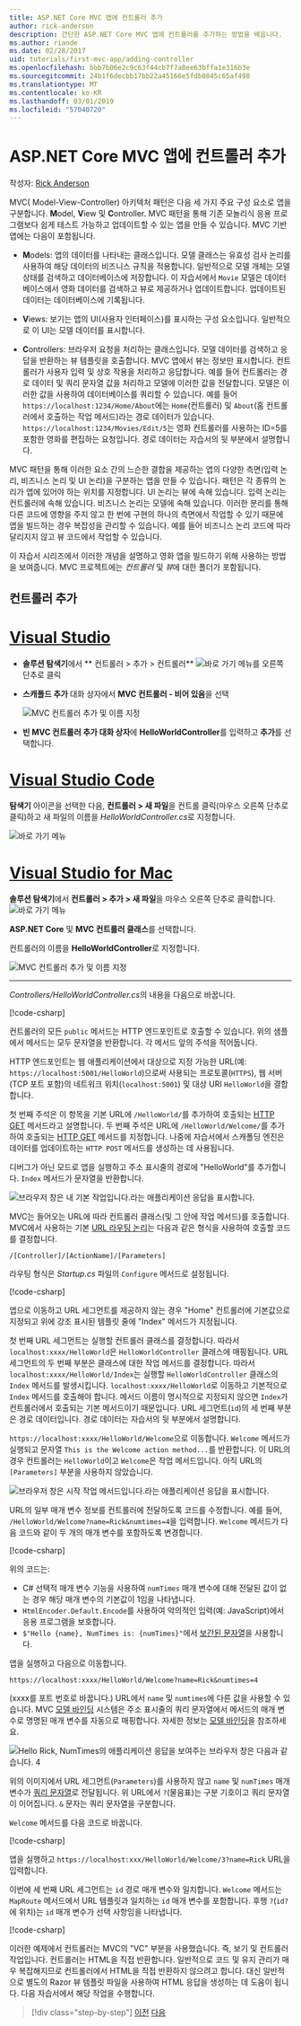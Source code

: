 ```yaml
---
title: ASP.NET Core MVC 앱에 컨트롤러 추가
author: rick-anderson
description: 간단한 ASP.NET Core MVC 앱에 컨트롤러를 추가하는 방법을 배웁니다.
ms.author: riande
ms.date: 02/28/2017
uid: tutorials/first-mvc-app/adding-controller
ms.openlocfilehash: bbb7b06e2c9c63f44cb7f7a8ee63bffa1e316b3e
ms.sourcegitcommit: 24b1f6decbb17bb22a45166e5fdb0845c65af498
ms.translationtype: MT
ms.contentlocale: ko-KR
ms.lasthandoff: 03/01/2019
ms.locfileid: "57040720"
---
```

# <a name="add-a-controller-to-an-aspnet-core-mvc-app"></a>ASP.NET Core MVC 앱에 컨트롤러 추가

작성자: [Rick Anderson](https://twitter.com/RickAndMSFT)

MVC( Model-View-Controller) 아키텍처 패턴은 다음 세 가지 주요 구성 요소로 앱을 구분합니다. **M**odel, **V**iew 및 **C**ontroller. MVC 패턴을 통해 기존 모놀리식 응용 프로그램보다 쉽게 테스트 가능하고 업데이트할 수 있는 앱을 만들 수 있습니다. MVC 기반 앱에는 다음이 포함됩니다.

* **M**odels: 앱의 데이터를 나타내는 클래스입니다. 모델 클래스는 유효성 검사 논리를 사용하여 해당 데이터의 비즈니스 규칙을 적용합니다. 일반적으로 모델 개체는 모델 상태를 검색하고 데이터베이스에 저장합니다. 이 자습서에서 `Movie` 모델은 데이터베이스에서 영화 데이터를 검색하고 뷰로 제공하거나 업데이트합니다. 업데이트된 데이터는 데이터베이스에 기록됩니다.

* **V**iews: 보기는 앱의 UI(사용자 인터페이스)를 표시하는 구성 요소입니다. 일반적으로 이 UI는 모델 데이터를 표시합니다.

* **C**ontrollers: 브라우저 요청을 처리하는 클래스입니다. 모델 데이터를 검색하고 응답을 반환하는 뷰 템플릿을 호출합니다. MVC 앱에서 뷰는 정보만 표시합니다. 컨트롤러가 사용자 입력 및 상호 작용을 처리하고 응답합니다. 예를 들어 컨트롤러는 경로 데이터 및 쿼리 문자열 값을 처리하고 모델에 이러한 값을 전달합니다. 모델은 이러한 값을 사용하여 데이터베이스를 쿼리할 수 있습니다. 예를 들어 `https://localhost:1234/Home/About`에는 `Home`(컨트롤러) 및 `About`(홈 컨트롤러에서 호출하는 작업 메서드)라는 경로 데이터가 있습니다. `https://localhost:1234/Movies/Edit/5`는 영화 컨트롤러를 사용하는 ID=5를 포함한 영화를 편집하는 요청입니다. 경로 데이터는 자습서의 뒷 부분에서 설명합니다.

MVC 패턴을 통해 이러한 요소 간의 느슨한 결합을 제공하는 앱의 다양한 측면(입력 논리, 비즈니스 논리 및 UI 논리)을 구분하는 앱을 만들 수 있습니다. 패턴은 각 종류의 논리가 앱에 있어야 하는 위치를 지정합니다. UI 논리는 뷰에 속해 있습니다. 입력 논리는 컨트롤러에 속해 있습니다. 비즈니스 논리는 모델에 속해 있습니다. 이러한 분리를 통해 다른 코드에 영향을 주지 않고 한 번에 구현의 하나의 측면에서 작업할 수 있기 때문에 앱을 빌드하는 경우 복잡성을 관리할 수 있습니다. 예를 들어 비즈니스 논리 코드에 따라 달리지지 않고 뷰 코드에서 작업할 수 있습니다.

이 자습서 시리즈에서 이러한 개념을 설명하고 영화 앱을 빌드하기 위해 사용하는 방법을 보여줍니다. MVC 프로젝트에는 *컨트롤러* 및 *뷰*에 대한 폴더가 포함됩니다.

## <a name="add-a-controller"></a>컨트롤러 추가

<!-- VS -------------------------->
# <a name="visual-studiotabvisual-studio"></a>[Visual Studio](#tab/visual-studio)

* **솔루션 탐색기**에서 ** 컨트롤러 > 추가 > 컨트롤러**
  ![바로 가기 메뉴](adding-controller/_static/add_controller.png)를 오른쪽 단추로 클릭

* **스캐폴드 추가** 대화 상자에서 **MVC 컨트롤러 - 비어 있음**을 선택

  ![MVC 컨트롤러 추가 및 이름 지정](adding-controller/_static/ac.png)

* **빈 MVC 컨트롤러 추가 대화 상자**에 **HelloWorldController**를 입력하고 **추가**를 선택합니다.

<!-- Code -------------------------->
# <a name="visual-studio-codetabvisual-studio-code"></a>[Visual Studio Code](#tab/visual-studio-code)

**탐색기** 아이콘을 선택한 다음, **컨트롤러 > 새 파일**을 컨트롤 클릭(마우스 오른쪽 단추로 클릭)하고 새 파일의 이름을 *HelloWorldController.cs*로 지정합니다.

  ![바로 가기 메뉴](~/tutorials/first-mvc-app-xplat/adding-controller/_static/new_file.png)

<!-- Mac -------------------------->
# <a name="visual-studio-for-mactabvisual-studio-mac"></a>[Visual Studio for Mac](#tab/visual-studio-mac)

**솔루션 탐색기**에서 **컨트롤러 > 추가 > 새 파일**을 마우스 오른쪽 단추로 클릭합니다.
![바로 가기 메뉴](~/tutorials/first-mvc-app-mac/adding-controller/_static/add_controller.png)

**ASP.NET Core** 및 **MVC 컨트롤러 클래스**를 선택합니다.

컨트롤러의 이름을 **HelloWorldController**로 지정합니다.

![MVC 컨트롤러 추가 및 이름 지정](~/tutorials/first-mvc-app-mac/adding-controller/_static/ac.png)

---
<!-- End of VS tabs -->

*Controllers/HelloWorldController.cs*의 내용을 다음으로 바꿉니다.

[!code-csharp[](~/tutorials/first-mvc-app/start-mvc/sample/MvcMovie/Controllers/HelloWorldController.cs?name=snippet_1)]

컨트롤러의 모든 `public` 메서드는 HTTP 엔드포인트로 호출할 수 있습니다. 위의 샘플에서 메서드는 모두 문자열을 반환합니다. 각 메서드 앞의 주석을 적어둡니다.

HTTP 엔드포인트는 웹 애플리케이션에서 대상으로 지정 가능한 URL(예: `https://localhost:5001/HelloWorld`)으로써 사용되는 프로토콜(`HTTPS`), 웹 서버(TCP 포트 포함)의 네트워크 위치(`localhost:5001`) 및 대상 URI `HelloWorld`을 결합합니다.

첫 번째 주석은 이 항목을 기본 URL에 `/HelloWorld/`를 추가하여 호출되는 [HTTP GET](https://www.w3schools.com/tags/ref_httpmethods.asp) 메서드라고 설명합니다. 두 번째 주석은 URL에 `/HelloWorld/Welcome/`를 추가하여 호출되는 [HTTP GET](http://www.w3.org/Protocols/rfc2616/rfc2616-sec9.html) 메서드를 지정합니다. 나중에 자습서에서 스캐폴딩 엔진은 데이터를 업데이트하는 `HTTP POST` 메서드를 생성하는 데 사용됩니다.

디버그가 아닌 모드로 앱을 실행하고 주소 표시줄의 경로에 "HelloWorld"를 추가합니다. `Index` 메서드가 문자열을 반환합니다.

![브라우저 창은 내 기본 작업입니다.라는 애플리케이션 응답을 표시합니다.](~/tutorials/first-mvc-app/adding-controller/_static/hell1.png)

MVC는 들어오는 URL에 따라 컨트롤러 클래스(및 그 안에 작업 메서드)를 호출합니다. MVC에서 사용하는 기본 [URL 라우팅 논리](xref:mvc/controllers/routing)는 다음과 같은 형식을 사용하여 호출할 코드를 결정합니다.

`/[Controller]/[ActionName]/[Parameters]`

라우팅 형식은 *Startup.cs* 파일의 `Configure` 메서드로 설정됩니다.

[!code-csharp[](~/tutorials/first-mvc-app/start-mvc/sample/MvcMovie/Startup.cs?name=snippet_1&highlight=5)]

<!-- 
Add link to explain lambda.
Remove link for simplified tutorial.
-->

앱으로 이동하고 URL 세그먼트를 제공하지 않는 경우 "Home" 컨트롤러에 기본값으로 지정되고 위에 강조 표시된 템플릿 줄에 "Index" 메서드가 지정됩니다.

첫 번째 URL 세그먼트는 실행할 컨트롤러 클래스를 결정합니다. 따라서 `localhost:xxxx/HelloWorld`은 `HelloWorldController` 클래스에 매핑됩니다. URL 세그먼트의 두 번째 부분은 클래스에 대한 작업 메서드를 결정합니다. 따라서 `localhost:xxxx/HelloWorld/Index`는 실행할 `HelloWorldController` 클래스의 `Index` 메서드를 발생시킵니다. `localhost:xxxx/HelloWorld`로 이동하고 기본적으로 `Index` 메서드를 호출해야 합니다. 메서드 이름이 명시적으로 지정되지 않으면 `Index`가 컨트롤러에서 호출되는 기본 메서드이기 때문입니다. URL 세그먼트(`id`)의 세 번째 부분은 경로 데이터입니다. 경로 데이터는 자습서의 뒷 부분에서 설명합니다.

`https://localhost:xxxx/HelloWorld/Welcome`으로 이동합니다. `Welcome` 메서드가 실행되고 문자열 `This is the Welcome action method...`를 반환합니다. 이 URL의 경우 컨트롤러는 `HelloWorld`이고 `Welcome`은 작업 메서드입니다. 아직 URL의 `[Parameters]` 부분을 사용하지 않았습니다.

![브라우저 창은 시작 작업 메서드입니다.라는 애플리케이션 응답을 표시합니다.](~/tutorials/first-mvc-app/adding-controller/_static/welcome.png)

URL의 일부 매개 변수 정보를 컨트롤러에 전달하도록 코드를 수정합니다. 예를 들어, `/HelloWorld/Welcome?name=Rick&numtimes=4`을 입력합니다. `Welcome` 메서드가 다음 코드와 같이 두 개의 매개 변수를 포함하도록 변경합니다.

[!code-csharp[](~/tutorials/first-mvc-app/start-mvc/sample/MvcMovie/Controllers/HelloWorldController.cs?name=snippet_2)]

위의 코드는:

* C# 선택적 매개 변수 기능을 사용하여 `numTimes` 매개 변수에 대해 전달된 값이 없는 경우 해당 매개 변수의 기본값이 1임을 나타냅니다. <!-- remove for simplified -->
* `HtmlEncoder.Default.Encode`를 사용하여 악의적인 입력(예: JavaScript)에서 응용 프로그램을 보호합니다.
* `$"Hello {name}, NumTimes is: {numTimes}"`에서 [보간된 문자열](/dotnet/articles/csharp/language-reference/keywords/interpolated-strings)을 사용합니다. <!-- remove for simplified -->

앱을 실행하고 다음으로 이동합니다.

   `https://localhost:xxxx/HelloWorld/Welcome?name=Rick&numtimes=4`

(xxxx를 포트 번호로 바꿉니다.) URL에서 `name` 및 `numtimes`에 다른 값을 사용할 수 있습니다. MVC [모델 바인딩](xref:mvc/models/model-binding) 시스템은 주소 표시줄의 쿼리 문자열에서 메서드의 매개 변수로 명명된 매개 변수를 자동으로 매핑합니다. 자세한 정보는 [모델 바인딩](xref:mvc/models/model-binding)을 참조하세요.

![Hello Rick, NumTimes의 애플리케이션 응답을 보여주는 브라우저 창은 다음과 같습니다. 4](~/tutorials/first-mvc-app/adding-controller/_static/rick4.png)

위의 이미지에서 URL 세그먼트(`Parameters`)를 사용하지 않고 `name` 및 `numTimes` 매개 변수가 [쿼리 문자열](https://wikipedia.org/wiki/Query_string)로 전달됩니다. 위 URL에서 `?`(물음표)는 구분 기호이고 쿼리 문자열이 이어집니다. `&` 문자는 쿼리 문자열을 구분합니다.

`Welcome` 메서드를 다음 코드로 바꿉니다.

[!code-csharp[](~/tutorials/first-mvc-app/start-mvc/sample/MvcMovie/Controllers/HelloWorldController.cs?name=snippet_3)]

앱을 실행하고 `https://localhost:xxx/HelloWorld/Welcome/3?name=Rick` URL을 입력합니다.

이번에 세 번째 URL 세그먼트는 `id` 경로 매개 변수와 일치합니다. `Welcome` 메서드는 `MapRoute` 메서드에서 URL 템플릿과 일치하는 `id` 매개 변수를 포함합니다. 후행 `?`(`id?`에 위치)는 `id` 매개 변수가 선택 사항임을 나타냅니다.

[!code-csharp[](~/tutorials/first-mvc-app/start-mvc/sample/MvcMovie/Startup.cs?name=snippet_1&highlight=5)]

이러한 예제에서 컨트롤러는 MVC의 "VC" 부분을 사용했습니다. 즉, 보기 및 컨트롤러 작업입니다. 컨트롤러는 HTML을 직접 반환합니다. 일반적으로 코드 및 유지 관리가 매우 복잡해지므로 컨트롤러에서 HTML을 직접 반환하지 않으려고 합니다. 대신 일반적으로 별도의 Razor 뷰 템플릿 파일을 사용하여 HTML 응답을 생성하는 데 도움이 됩니다. 다음 자습서에서 해당 작업을 수행합니다.


> [!div class="step-by-step"]
> [이전](start-mvc.md)
> [다음](adding-view.md)
